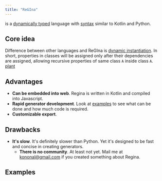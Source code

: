 ```yaml
---
title: "ReGIna"
---
```


is a [dynamically typed](notes/typization.md) language with [syntax](regina/syntax) similar to Kotlin and Python.

## Core idea

Difference between other languages and ReGIna is [dynamic instantiation](regina/dynamic-instantiation). In
short, properties in classes will be assigned only after their dependencies are assigned, allowing recursive properties
of same class `A` inside class `A`.
[plant](generators/plant.json)

## Advantages

* **Can be embedded into web**. Regina is written in Kotlin and compiled into Javascript.
* **Rapid generator development**. Look at [examples](#Examples) to see what can be done and how much code is required.
* **Customizable export**.

## Drawbacks

* **It's slow**. It's definitely slower than Python. Yet it's designed to be fast and concise in creating generators.
    * **There is no community**. At least not yet. Mail me at kononal@gmail.com if you created something about Regina.

## Examples
